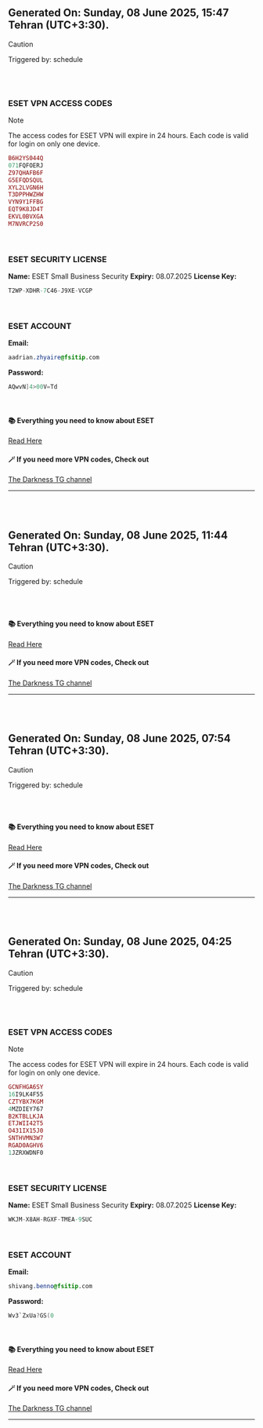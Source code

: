 ## Generated On: Sunday, 08 June 2025, 15:47 Tehran (UTC+3:30).

> [!CAUTION]
> Triggered by: schedule

<br><br>

### ESET VPN ACCESS CODES

> [!NOTE]
> The access codes for ESET VPN will expire in 24 hours.
> Each code is valid for login on only one device.

```ruby
B6H2YS044Q
071FQFOERJ
Z97QHAFB6F
G5EFQDSQUL
XYL2LVGN6H
T3DPPHWZHW
VYN9Y1FFBG
EQT9K8JD4T
EKVL0BVXGA
M7NVRCP2S0
```

<br>

### ESET SECURITY LICENSE

**Name:** ESET Small Business Security
**Expiry:** 08.07.2025
**License Key:**

```POV-Ray SDL
T2WP-XDHR-7C46-J9XE-VCGP
```

<br>

### ESET ACCOUNT

**Email:**

```CSS
aadrian.zhyaire@fsitip.com
```

**Password:**

```POV-Ray SDL
AQwvN]4>00V=Td
```

<br>

#### 📚 Everything you need to know about ESET

[Read Here](https://t.me/F_NiREvil/2113)

#### 🪄 If you need more VPN codes, Check out

[The Darkness TG channel](https://t.me/Eset_key_trial)

---

<br><br>

## Generated On: Sunday, 08 June 2025, 11:44 Tehran (UTC+3:30).

> [!CAUTION]
> Triggered by: schedule

<br><br>

#### 📚 Everything you need to know about ESET

[Read Here](https://t.me/F_NiREvil/2113)

#### 🪄 If you need more VPN codes, Check out

[The Darkness TG channel](https://t.me/Eset_key_trial)

---

<br><br>

## Generated On: Sunday, 08 June 2025, 07:54 Tehran (UTC+3:30).

> [!CAUTION]
> Triggered by: schedule

<br><br>

#### 📚 Everything you need to know about ESET

[Read Here](https://t.me/F_NiREvil/2113)

#### 🪄 If you need more VPN codes, Check out

[The Darkness TG channel](https://t.me/Eset_key_trial)

---

<br><br>

## Generated On: Sunday, 08 June 2025, 04:25 Tehran (UTC+3:30).

> [!CAUTION]
> Triggered by: schedule

<br><br>

### ESET VPN ACCESS CODES

> [!NOTE]
> The access codes for ESET VPN will expire in 24 hours.
> Each code is valid for login on only one device.

```ruby
GCNFHGA6SY
16I9LK4F55
CZTYBX7KGM
4MZDIEY767
B2KTBLLKJA
ETJWII42T5
O431IX15J0
SNTHVMN3W7
RGAD0AGHV6
1JZRXWDNF0
```

<br>

### ESET SECURITY LICENSE

**Name:** ESET Small Business Security
**Expiry:** 08.07.2025
**License Key:**

```POV-Ray SDL
WKJM-X8AH-RGXF-TMEA-9SUC
```

<br>

### ESET ACCOUNT

**Email:**

```CSS
shivang.benno@fsitip.com
```

**Password:**

```POV-Ray SDL
Wv3`ZxUa?GS(0
```

<br>

#### 📚 Everything you need to know about ESET

[Read Here](https://t.me/F_NiREvil/2113)

#### 🪄 If you need more VPN codes, Check out

[The Darkness TG channel](https://t.me/Eset_key_trial)

---

<br><br>

